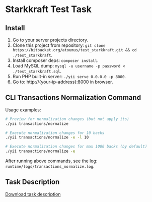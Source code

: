 # Starkkraft Test Task

## Install

1. Go to your server projects directory.
1. Clone this project from repository: `git clone https://bitbucket.org/atoumus/test_starkkraft.git && cd ./test_starkkraft`.
1. Install composer deps: `composer install`.
1. Load MySQL dump: `mysql -u username -p password < ./test_starkkraft.sql`.
1. Run PHP built-in server: `./yii serve 0.0.0.0 -p 8000`.
1. Go to: http://{your-ip-address}:8000 in browser.

## CLI Transactions Normalization Command

Usage examples:
```bash
# Preview for normalization changes (but not apply its)
./yii transactions/normalize

# Execute normalization changes for 10 backs
./yii transactions/normalize -e -l 10

# Execute normalization changes for max 1000 backs (by default)
./yii transactions/normalize -e
```

After running above commands, see the log: `runtime/logs/transactions_normalize.log`.

## Task Description

[Download task description](./Task.docx)